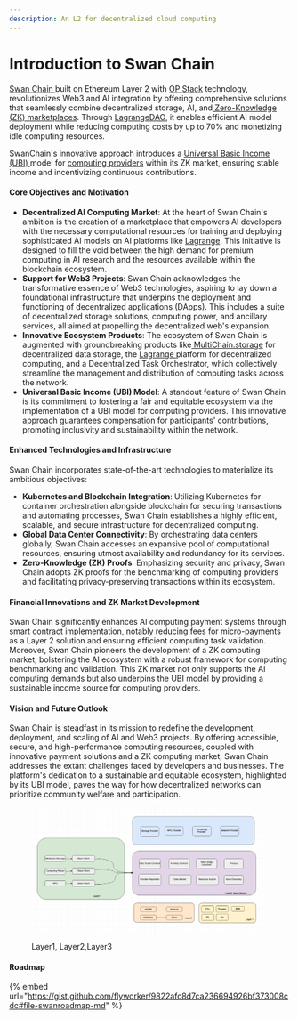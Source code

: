 ```yaml
---
description: An L2 for decentralized cloud computing
---
```


# Introduction to Swan Chain

[Swan Chain ](https://www.swanchain.io/)built on Ethereum Layer 2 with [OP Stack](https://docs.optimism.io/stack/getting-started) technology, revolutionizes Web3 and AI integration by offering comprehensive solutions that seamlessly combine decentralized storage, AI, and[ Zero-Knowledge (ZK) marketplaces](getting-started/protocol-stack/indexing-and-caching-marketplace.md). Through [LagrangeDAO](https://app.gitbook.com/o/-Ma7\_tf6L8A170GHT9fr/s/y5iPODl9iwLxyYirHs2D/), it enables efficient AI model deployment while reducing computing costs by up to 70% and monetizing idle computing resources.

SwanChain's innovative approach introduces a [Universal Basic Income (UBI) ](getting-started/protocol-stack/economic-system/swan-universal-basic-income-ubi.md)model for [computing providers](orchestrator/as-a-computing-provider/fcp-fog-computing-provider/computing-provider-setup.md) within its ZK market, ensuring stable income and incentivizing continuous contributions.&#x20;

#### Core Objectives and Motivation

* **Decentralized AI Computing Market**: At the heart of Swan Chain's ambition is the creation of a marketplace that empowers AI developers with the necessary computational resources for training and deploying sophisticated AI models on AI platforms like [Lagrange](https://lagrangedao.org). This initiative is designed to fill the void between the high demand for premium computing in AI research and the resources available within the blockchain ecosystem.
* **Support for Web3 Projects**: Swan Chain acknowledges the transformative essence of Web3 technologies, aspiring to lay down a foundational infrastructure that underpins the deployment and functioning of decentralized applications (DApps). This includes a suite of decentralized storage solutions, computing power, and ancillary services, all aimed at propelling the decentralized web's expansion.
* **Innovative Ecosystem Products**: The ecosystem of Swan Chain is augmented with groundbreaking products like[ MultiChain.storage](https://www.multichain.storage) for decentralized data storage, the [Lagrange ](https://lagrangedao.org)platform for decentralized computing, and a Decentralized Task Orchestrator, which collectively streamline the management and distribution of computing tasks across the network.
* **Universal Basic Income (UBI) Model**: A standout feature of Swan Chain is its commitment to fostering a fair and equitable ecosystem via the implementation of a UBI model for computing providers. This innovative approach guarantees compensation for participants' contributions, promoting inclusivity and sustainability within the network.

#### Enhanced Technologies and Infrastructure

Swan Chain incorporates state-of-the-art technologies to materialize its ambitious objectives:

* **Kubernetes and Blockchain Integration**: Utilizing Kubernetes for container orchestration alongside blockchain for securing transactions and automating processes, Swan Chain establishes a highly efficient, scalable, and secure infrastructure for decentralized computing.
* **Global Data Center Connectivity**: By orchestrating data centers globally, Swan Chain accesses an expansive pool of computational resources, ensuring utmost availability and redundancy for its services.
* **Zero-Knowledge (ZK) Proofs**: Emphasizing security and privacy, Swan Chain adopts ZK proofs for the benchmarking of computing providers and facilitating privacy-preserving transactions within its ecosystem.

#### Financial Innovations and ZK Market Development

Swan Chain significantly enhances AI computing payment systems through smart contract implementation, notably reducing fees for micro-payments as a Layer 2 solution and ensuring efficient computing task validation. Moreover, Swan Chain pioneers the development of a ZK computing market, bolstering the AI ecosystem with a robust framework for computing benchmarking and validation. This ZK market not only supports the AI computing demands but also underpins the UBI model by providing a sustainable income source for computing providers.

#### Vision and Future Outlook

Swan Chain is steadfast in its mission to redefine the development, deployment, and scaling of AI and Web3 projects. By offering accessible, secure, and high-performance computing resources, coupled with innovative payment solutions and a ZK computing market, Swan Chain addresses the extant challenges faced by developers and businesses. The platform's dedication to a sustainable and equitable ecosystem, highlighted by its UBI model, paves the way for how decentralized networks can prioritize community welfare and participation.

<figure><img src=".gitbook/assets/image (9).png" alt=""><figcaption><p>Layer1, Layer2,Layer3</p></figcaption></figure>

#### Roadmap

{% embed url="https://gist.github.com/flyworker/9822afc8d7ca236694926bf373008cdc#file-swanroadmap-md" %}
